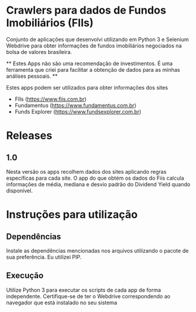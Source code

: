 # Crawlers para dados de Fundos Imobiliários (FIIs)

Conjunto de aplicações que desenvolvi utilizando em Python 3 e Selenium Webdrive para obter informações de fundos imobiliários negociados na bolsa de valores brasileira.

** Estes Apps não são uma recomendação de investimentos. É uma ferramenta que criei para facilitar a obtenção de dados para as minhas análises pessoais. **

Estes apps podem ser utilizados para obter informações dos sites
- FIIs (https://www.fiis.com.br)
- Fundamentus (https://www.fundamentus.com.br)
- Funds Explorer (https://www.fundsexplorer.com.br)

# Releases 

## 1.0

Nesta versão os apps recolhem dados dos sites aplicando regras específicas para cada site.
O app do que obtém os dados do Fiis calcula informações de média, mediana e desvio padrão do Dividend Yield quando disponível.

# Instruções para utilização

## Dependências
Instale as dependências mencionadas nos arquivos utilizando o pacote de sua preferência. Eu utilizei PIP.

## Execução
Utilize Python 3 para executar os scripts de cada app de forma independente. Certifique-se de ter o Webdrive correspondendo ao navegador que está instalado no seu sistema
